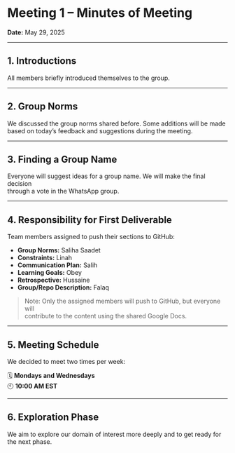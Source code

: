 # Meeting 1 – Minutes of Meeting

**Date:** May 29, 2025  

---

## 1. Introductions  

All members briefly introduced themselves to the group.

---

## 2. Group Norms  

We discussed the group norms shared before. Some additions will be made  
based on today’s feedback and suggestions during the meeting.

---

## 3. Finding a Group Name  

Everyone will suggest ideas for a group name. We will make the final decision  
through a vote in the WhatsApp group.

---

## 4. Responsibility for First Deliverable  

Team members assigned to push their sections to GitHub:  

- **Group Norms:** Saliha Saadet  
- **Constraints:** Linah  
- **Communication Plan:** Salih  
- **Learning Goals:** Obey  
- **Retrospective:** Hussaine  
- **Group/Repo Description:** Falaq  

> Note: Only the assigned members will push to GitHub, but everyone will  
> contribute to the content using the shared Google Docs.

---

## 5. Meeting Schedule  

We decided to meet two times per week:  

🗓 **Mondays and Wednesdays**  
🕙 **10:00 AM EST**  

---

## 6. Exploration Phase

We aim to explore our domain of interest more deeply and
to get ready for the next phase.
